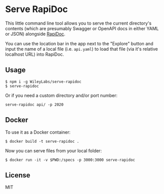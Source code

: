# Serve RapiDoc

This little command line tool allows you to serve the current directory's
contents (which are presumably Swagger or OpenAPI docs in either YAML or JSON)
alongside [RapiDoc](https://mrin9.github.io/RapiDoc/).

You can use the location bar in the app next to the "Explore" button and input
the name of a local file (i.e. `api.yaml`) to load that file (via it's relative
localhost URL) into RapiDoc.

## Usage

```
$ npm i -g WileyLabs/serve-rapidoc
$ serve-rapidoc
```

Or if you need a custom directory and/or port number:
```
serve-rapidoc api/ -p 2020
```

## Docker

To use it as a Docker container:

```
$ docker build -t serve-rapidoc .
```

Now you can serve files from your local folder:

```
$ docker run -it -v $PWD:/specs -p 3000:3000 serve-rapidoc
```

## License

MIT
